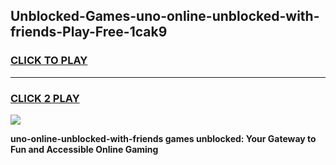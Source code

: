 
## Unblocked-Games-uno-online-unblocked-with-friends-Play-Free-1cak9
<h3>
<a href="https://premium76.site?title=uno-online-unblocked-with-friends&ref=18A1">CLICK TO PLAY</a></h3>
<hr>

<h3>
<a href="https://premium76.site?title=uno-online-unblocked-with-friends&ref=18A1">CLICK 2 PLAY</a>
  
</h3>

<a href="https://premium76.site?title=uno-online-unblocked-with-friends&ref=18A1"><img src="https://clearcache.store/games.png"></a>


**uno-online-unblocked-with-friends games unblocked: Your Gateway to Fun and Accessible Online Gaming**
